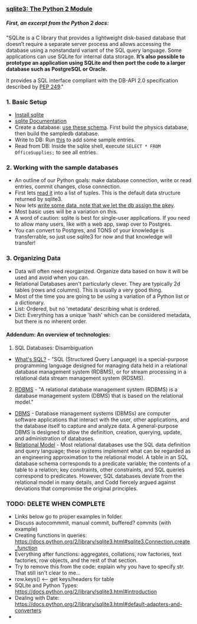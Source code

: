 
### [sqlite3: The Python 2 Module](https://docs.python.org/2/library/sqlite3.html)



##### First, an excerpt from the Python 2 docs:

"SQLite is a C library that provides a lightweight disk-based database that doesn’t require a separate server process and allows accessing the database using a nonstandard variant of the SQL query language. Some applications can use SQLite for internal data storage. **It’s also possible to prototype an application using SQLite and then port the code to a larger database such as PostgreSQL or Oracle.**

It provides a SQL interface compliant with the DB-API 2.0 specification described by [PEP 249](http://www.python.org/dev/peps/pep-0249)."

### 1. Basic Setup
- [Install sqlite](http://www.sqlite.org/quickstart.html)
- [sqlite Documentation](http://www.sqlite.org/docs.html)
- Create a database: [use these schema](https://github.com/PyClass/PyClassLessons/tree/master/lessons/sqlite3_module/examples/db). First build the physics database, then build the sampledb database.
- Write to DB: Run [this](https://github.com/PyClass/PyClassLessons/blob/master/lessons/sqlite3_module/examples/readsample.py) to add some sample entries.
- Read from DB: Inside the sqlite shell, execute `SELECT * FROM OfficeSupplies;` to see all entries.


### 2. Working with the sample databases
- An outline of our Python goals: make database connection, write or read entries, commit changes, close connection.
- First lets [read it](https://github.com/PyClass/PyClassLessons/blob/master/lessons/sqlite3_module/examples/readsample.py) into a list of tuples. This is the default data structure returned by sqlite3.
- Now lets [write some data, note that we let the db assign the pkey](https://github.com/PyClass/PyClassLessons/blob/master/lessons/sqlite3_module/examples/writesample.py).
- Most basic uses will be a variation on this.
- A word of caution: sqlite is best for single-user applications.  If you need to allow many users, like with a web app, swap over to Postgres.
- You can convert to Postgres, and TONS of your knowledge is transferrable, so just use sqlite3 for now and that knowledge will transfer!


### 3. Organizing Data
- Data will often need reorganized. Organize data based on how it will be used and avoid when you can.
- Relational Databases aren't particularly clever. They are typically 2d tables (rows and columns). This is usually a very good thing.
- Most of the time you are going to be using a variation of a Python list or a dictionary.
- List: Ordered, but no 'metadata' describing what is ordered.
- Dict: Everything has a unique 'hash' which can be considered metadata, but there is no inherent order.


#### Addendum: An overview of technologies:

1. SQL Databases: Disambiguation
  - [What's SQL?](http://en.wikipedia.org/wiki/SQL) - "SQL (Structured Query Language) is a special-purpose programming language designed for managing data held in a relational database management system (RDBMS), or for stream processing in a relational data stream management system (RDSMS).

2. [RDBMS](http://en.wikipedia.org/wiki/Relational_database_management_system) - "A relational database management system (RDBMS) is a database management system (DBMS) that is based on the relational model."
  - [DBMS](http://en.wikipedia.org/wiki/Database) - Database management systems (DBMSs) are computer software applications that interact with the user, other applications, and the database itself to capture and analyze data. A general-purpose DBMS is designed to allow the definition, creation, querying, update, and administration of databases.
  - [Relational Model](http://en.wikipedia.org/wiki/Relational_model) - Most relational databases use the SQL data definition and query language; these systems implement what can be regarded as an engineering approximation to the relational model. A table in an SQL database schema corresponds to a predicate variable; the contents of a table to a relation; key constraints, other constraints, and SQL queries correspond to predicates. However, SQL databases deviate from the relational model in many details, and Codd fiercely argued against deviations that compromise the original principles.


### TODO: DELETE WHEN COMPLETE
  - Links below go to proper examples in folder.
  - Discuss autocommmit, manual commit, buffered? commits (with example)
  - Creating functions in queries: https://docs.python.org/2/library/sqlite3.html#sqlite3.Connection.create_function
  - Everything after functions: aggregates, collations, row factories, text factories, row objects, and the rest of that section.
  - Try to remove this from the code: explain why you have to specify str. That still isn't clear to me... 
  - row.keys() <-- get keys/headers for table
  - SQLite and Python Types: https://docs.python.org/2/library/sqlite3.html#introduction
  - Dealing with Date: https://docs.python.org/2/library/sqlite3.html#default-adapters-and-converters
  - 
